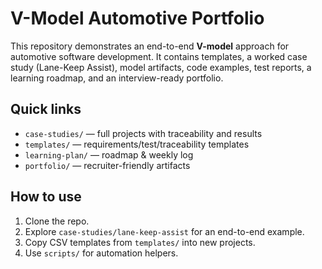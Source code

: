 # V-Model Automotive Portfolio

This repository demonstrates an end-to-end **V-model** approach for automotive software development.
It contains templates, a worked case study (Lane-Keep Assist), model artifacts, code examples, test reports,
a learning roadmap, and an interview-ready portfolio.

## Quick links
- `case-studies/` — full projects with traceability and results
- `templates/` — requirements/test/traceability templates
- `learning-plan/` — roadmap & weekly log
- `portfolio/` — recruiter-friendly artifacts

## How to use
1. Clone the repo.
2. Explore `case-studies/lane-keep-assist` for an end-to-end example.
3. Copy CSV templates from `templates/` into new projects.
4. Use `scripts/` for automation helpers.

